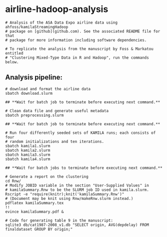 # airline-hadoop-analysis

    # Analysis of the ASA Data Expo airline data using ahfoss/kamilaStreamingHadoop
    # package on [github](github.com). See the associated README file for that
    # package for more information including software dependencies.

    # To replicate the analysis from the manuscript by Foss & Markatou entitled
    # "Clustering Mixed-Type Data in R and Hadoop", run the commands below.

## Analysis pipeline:

    # download and format the airline data
    sbatch download.slurm

    ## **Wait for batch job to terminate before executing next command.**

    # Clean data file and generate useful metadata
    sbatch preprocessing.slurm

    ## **Wait for batch job to terminate before executing next command.**

    # Run four differently seeded sets of KAMILA runs; each consists of four
    # random initializations and ten iterations.
    sbatch kamila1.slurm
    sbatch kamila2.slurm
    sbatch kamila3.slurm
    sbatch kamila4.slurm

    ## **Wait for batch jobs to terminate before executing next command.**

    # Generate a report on the clustering
    cd Rnw/
    # Modify JOBID variable in the section "User-Supplied Values" in
    # kamilaSummary.Rnw to be the SLURM job ID used in kamila.slurm.
    Rscript -e "require(knitr);knit('kamilaSummary.Rnw')"
    # (Document may be knit using Rnw/makeRnw.slurm instead.)
    pdflatex kamilaSummary.tex
    !!
    evince kamilaSummary.pdf &

    # Code for generating table 9 in the manuscript:
    sqlite3 db/cat1987-2008_v1.db "SELECT origin, AVG(depdelay) FROM finaldataset GROUP BY origin;"

